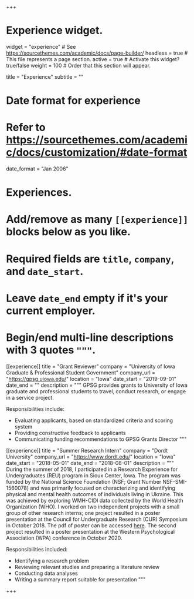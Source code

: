 +++
# Experience widget.
widget = "experience"  # See https://sourcethemes.com/academic/docs/page-builder/
headless = true  # This file represents a page section.
active = true  # Activate this widget? true/false
weight = 100  # Order that this section will appear.

title = "Experience"
subtitle = ""

# Date format for experience
#   Refer to https://sourcethemes.com/academic/docs/customization/#date-format
date_format = "Jan 2006"

# Experiences.
#   Add/remove as many `[[experience]]` blocks below as you like.
#   Required fields are `title`, `company`, and `date_start`.
#   Leave `date_end` empty if it's your current employer.
#   Begin/end multi-line descriptions with 3 quotes `"""`.

 [[experience]]
  title = "Grant Reviewer"
  company = "University of Iowa Graduate & Professional Student Government"
  company_url = "https://gpsg.uiowa.edu/"
  location = "Iowa"
  date_start = "2019-09-01"
  date_end = ""
  description = """
  GPSG provides grants to University of Iowa graduate and professional students to travel, conduct research, or engage in a service project.
  
  Responsibilities include:
  
  * Evaluating applicants, based on standardized criteria and scoring system
  * Providing constructive feedback to applicants 
  * Communicating funding recommendations to GPSG Grants Director
  """

[[experience]]
  title = "Summer Research Intern"
  company = "Dordt University"
  company_url = "https://www.dordt.edu/"
  location = "Iowa"
  date_start = "2018-05-01"
  date_end = "2018-08-01"
  description = """
During the summer of 2018, I participated in a Research Experience for Undergraduates (REU) program in Sioux Center, Iowa. The program was funded by the National Science Foundation (NSF; Grant Number NSF-SMI-1560078) and was primarily focused on characterizing and identifying physical and mental health outcomes of individuals living in Ukraine. This was achieved by exploring WMH-CIDI data collected by the World Health Organization (WHO). I worked on two independent projects with a small group of other research interns; one project resulted in a poster presentation at the Council for Undergraduate Research (CUR) Symposium in October 2018. The pdf of poster can be accessed [here](https://docs.google.com/gview?url=https://github.com/alfonso-martinez/IED_CUR2018/raw/master/IED%20Poster%20(REU%20CUR%202018)%20%5BFinal%5D.pdf). The second project resulted in a poster presentation at the Western Psychological Association (WPA) conference in October 2020.

Responsibilities included:
  
  * Identifying a research problem
  * Reviewing relevant studies and preparing a literature review
  * Conducting data analyses
  * Writing a summary report suitable for presentation
  """
  
+++
